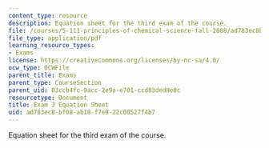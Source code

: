 ```yaml
---
content_type: resource
description: Equation sheet for the third exam of the course.
file: /courses/5-111-principles-of-chemical-science-fall-2008/ad783ec8bf08ab18f7e922c00527f4b7_Exam3_Eqns.pdf
file_type: application/pdf
learning_resource_types:
- Exams
license: https://creativecommons.org/licenses/by-nc-sa/4.0/
ocw_type: OCWFile
parent_title: Exams
parent_type: CourseSection
parent_uid: 03ccb4fc-9acc-2e9a-e701-ccd83ded8e0c
resourcetype: Document
title: Exam 3 Equation Sheet
uid: ad783ec8-bf08-ab18-f7e9-22c00527f4b7
---
```

Equation sheet for the third exam of the course.